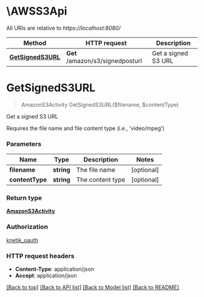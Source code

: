 # \AWSS3Api

All URIs are relative to *https://localhost:8080/*

Method | HTTP request | Description
------------- | ------------- | -------------
[**GetSignedS3URL**](AWSS3Api.md#GetSignedS3URL) | **Get** /amazon/s3/signedposturl | Get a signed S3 URL


# **GetSignedS3URL**
> AmazonS3Activity GetSignedS3URL($filename, $contentType)

Get a signed S3 URL

Requires the file name and file content type (i.e., 'video/mpeg')


### Parameters

Name | Type | Description  | Notes
------------- | ------------- | ------------- | -------------
 **filename** | **string**| The file name | [optional] 
 **contentType** | **string**| The content type | [optional] 

### Return type

[**AmazonS3Activity**](AmazonS3Activity.md)

### Authorization

[knetik_oauth](../README.md#knetik_oauth)

### HTTP request headers

 - **Content-Type**: application/json
 - **Accept**: application/json

[[Back to top]](#) [[Back to API list]](../README.md#documentation-for-api-endpoints) [[Back to Model list]](../README.md#documentation-for-models) [[Back to README]](../README.md)

